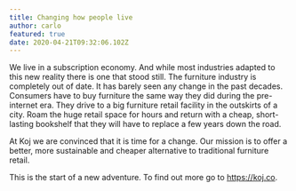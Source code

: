 ```yaml
---
title: Changing how people live
author: carlo
featured: true
date: 2020-04-21T09:32:06.102Z
---
```


We live in a subscription economy. And while most industries adapted to this new reality there is one that stood still. The furniture industry is completely out of date. It has barely seen any change in the past decades. Consumers have to buy furniture the same way they did during the pre-internet era. They drive to a big furniture retail facility in the outskirts of a city. Roam the huge retail space for hours and return with a cheap, short-lasting bookshelf that they will have to replace a few years down the road.

At Koj we are convinced that it is time for a change. Our mission is to offer a better, more sustainable and cheaper alternative to traditional furniture retail.

This is the start of a new adventure. To find out more go to https://koj.co.
